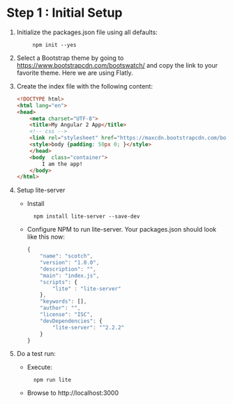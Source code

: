 # Step 1 : Initial Setup


1. Initialize the packages.json file using all defaults:

			npm init --yes
1. Select a Bootstrap theme by going to https://www.bootstrapcdn.com/bootswatch/ and copy the link to your favorite theme. Here we are using Flatly.
1. Create the index file with the following content:

    ```html
    <!DOCTYPE html>
    <html lang="en">
    <head>
        <meta charset="UTF-8">
        <title>My Angular 2 App</title>
        <!-- css -->
        <link rel="stylesheet" href="https://maxcdn.bootstrapcdn.com/bootswatch/3.3.7/flatly/bootstrap.min.css">
        <style>body {padding: 50px 0; }</style>
        </head>
        <body  class="container">
            I am the app!
        </body>
    </html>	
    ```
1. Setup lite-server
	* Install

			npm install lite-server --save-dev 
    
    * Configure NPM to run lite-server. Your packages.json should look like this now:

        ```javascript
        {
            "name": "scotch",
            "version": "1.0.0",
            "description": "",
            "main": "index.js",
            "scripts": {
                "lite" : "lite-server"
            },
            "keywords": [],
            "author": "",
            "license": "ISC",
            "devDependencies": {
                "lite-server": "^2.2.2"
            }
        }
        ```
1. Do a test run:
    * Execute:

            npm run lite

    * Browse to http://localhost:3000


